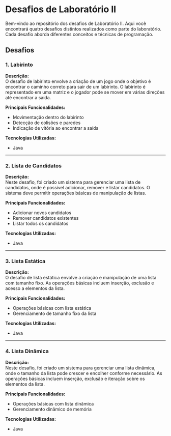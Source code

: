 # Desafios de Laboratório II

Bem-vindo ao repositório dos desafios de Laboratório II. Aqui você encontrará quatro desafios distintos realizados como parte do laboratório. Cada desafio aborda diferentes conceitos e técnicas de programação.

## Desafios

### 1. Labirinto

**Descrição:**  
O desafio de labirinto envolve a criação de um jogo onde o objetivo é encontrar o caminho correto para sair de um labirinto. O labirinto é representado em uma matriz e o jogador pode se mover em várias direções até encontrar a saída.

**Principais Funcionalidades:**
- Movimentação dentro do labirinto
- Detecção de colisões e paredes
- Indicação de vitória ao encontrar a saída

**Tecnologias Utilizadas:**
- Java

---

### 2. Lista de Candidatos

**Descrição:**  
Neste desafio, foi criado um sistema para gerenciar uma lista de candidatos, onde é possível adicionar, remover e listar candidatos. O sistema deve permitir operações básicas de manipulação de listas.

**Principais Funcionalidades:**
- Adicionar novos candidatos
- Remover candidatos existentes
- Listar todos os candidatos

**Tecnologias Utilizadas:**
- Java

---

### 3. Lista Estática

**Descrição:**  
O desafio de lista estática envolve a criação e manipulação de uma lista com tamanho fixo. As operações básicas incluem inserção, exclusão e acesso a elementos da lista.

**Principais Funcionalidades:**
- Operações básicas com lista estática
- Gerenciamento de tamanho fixo da lista

**Tecnologias Utilizadas:**
- Java

---

### 4. Lista Dinâmica

**Descrição:**  
Neste desafio, foi criado um sistema para gerenciar uma lista dinâmica, onde o tamanho da lista pode crescer e encolher conforme necessário. As operações básicas incluem inserção, exclusão e iteração sobre os elementos da lista.

**Principais Funcionalidades:**
- Operações básicas com lista dinâmica
- Gerenciamento dinâmico de memória

**Tecnologias Utilizadas:**
- Java


